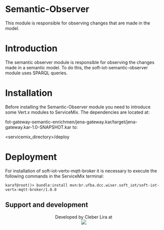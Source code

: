 # Semantic-Observer
This module is responsible for observing changes that are made in the model.

# Introduction
The semantic observer module is responsible for observing the changes made in a semantic model. To do this, the soft-iot-semantic-observer module uses SPARQL queries.


# Installation

Before installing the Semantic-Observer module you need to introduce some Vert.x modules to ServiceMix. The dependencies are located at:

fot-gateway-semantic-enrichmen/jena-gateway.kar/target/jena-gateway.kar-1.0-SNAPSHOT.kar
to:

<servicemix_directory>/deploy


# Deployment
For installation of soft-iot-vertx-mqtt-broker it is necessary to execute the following commands in the ServiceMix terminal:

```
karaf@root()> bundle:install mvn:br.ufba.dcc.wiser.soft_iot/soft-iot-vertx-mqtt-broker/1.0.0
```
## Support and development

<p align="center">
	Developed by Cleber Lira at </br>
  <img src="https://wiki.dcc.ufba.br/pub/SmartUFBA/ProjectLogo/wiserufbalogo.jpg"/>
</p>

